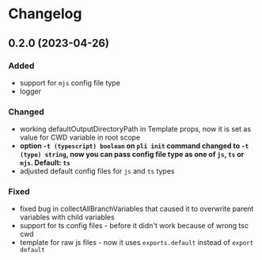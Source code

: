 # Changelog

## 0.2.0 (2023-04-26)

### Added
- support for `mjs` config file type
- logger

### Changed
- working defaultOutputDirectoryPath in Template props, now it is set as value for CWD variable in root scope
- **option `-t (typescript) boolean` on `pli init` command changed to `-t (type) string`, now you can pass config file type as one of `js`, `ts` or `mjs`. Default: `ts`**
- adjusted default config files for `js` and `ts` types

### Fixed
- fixed bug in collectAllBranchVariables that caused it to overwrite parent variables with child variables
- support for ts config files - before it didn't work because of wrong tsc cwd 
- template for raw js files - now it uses `exports.default` instead of `export default`
